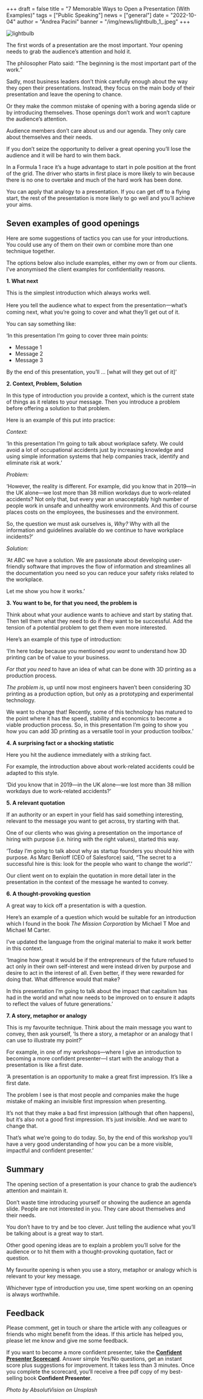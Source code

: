+++
draft = false
title = "7 Memorable Ways to Open a Presentation (With Examples)"
tags = ["Public Speaking"]
news = ["general"]
date = "2022-10-04"
author = "Andrea Pacini"
banner = "/img/news/lightbulb_1_.jpeg"
+++
<!--StartFragment-->

![lightbulb](/img/news/lightbulb_16-9.jpeg)

The first words of a presentation are the most important. Your opening needs to grab the audience’s attention and hold it.

The philosopher Plato said: “The beginning is the most important part of the work.”

Sadly, most business leaders don’t think carefully enough about the way they open their presentations. Instead, they focus on the main body of their presentation and leave the opening to chance.

Or they make the common mistake of opening with a boring agenda slide or by introducing themselves. Those openings don’t work and won’t capture the audience’s attention.

Audience members don’t care about us and our agenda. They only care about themselves and their needs. 

If you don’t seize the opportunity to deliver a great opening you’ll lose the audience and it will be hard to win them back.

In a Formula 1 race it’s a huge advantage to start in pole position at the front of the grid. The driver who starts in first place is more likely to win because there is no one to overtake and much of the hard work has been done.

You can apply that analogy to a presentation. If you can get off to a flying start, the rest of the presentation is more likely to go well and you’ll achieve your aims.

## Seven examples of good openings 

Here are some suggestions of tactics you can use for your introductions. You could use any of them on their own or combine more than one technique together.

The options below also include examples, either my own or from our clients. I’ve anonymised the client examples for confidentiality reasons. 

**1. What next** 

This is the simplest introduction which always works well. 

Here you tell the audience what to expect from the presentation一what’s coming next, what you’re going to cover and what they’ll get out of it.

You can say something like:

‘In this presentation I’m going to cover three main points: 

* Message 1
* Message 2 
* Message 3

By the end of this presentation, you’ll ... \[what will they get out of it]’

**2. Context, Problem, Solution**

In this type of introduction you provide a context, which is the current state of things as it relates to your message. Then you introduce a problem before offering a solution to that problem.

Here is an example of this put into practice:

*Context:* 

‘In this presentation I’m going to talk about workplace safety. We could avoid a lot of occupational accidents just by increasing knowledge and using simple information systems that help companies track, identify and eliminate risk at work.’

*Problem:* 

‘However, the reality is different. For example, did you know that in 2019—in the UK alone—we lost more than 38 million workdays due to work-related accidents? Not only that, but every year an unacceptably high number of people work in unsafe and unhealthy work environments. And this of course places costs on the employees, the businesses and the environment.

So, the question we must ask ourselves is, *Why?* Why with all the information and guidelines available do we continue to have workplace incidents?’

*Solution:*

‘At *ABC* we have a solution. We are passionate about developing user-friendly software that improves the flow of information and streamlines all the documentation you need so you can reduce your safety risks related to the workplace. 

Let me show you how it works.’

**3. You want to be, for that you need, the problem is**

Think about what your audience wants to achieve and start by stating that. Then tell them what they need to do if they want to be successful. Add the tension of a potential problem to get them even more interested.

Here’s an example of this type of introduction:

‘I’m here today because you mentioned *you want* to understand how 3D printing can be of value to your business. 

*For that you need* to have an idea of what can be done with 3D printing as a production process. 

*The problem is*, up until now most engineers haven’t been considering 3D printing as a production option, but only as a prototyping and experimental technology.

We want to change that! Recently, some of this technology has matured to the point where it has the speed, stability and economics to become a viable production process. So, in this presentation I’m going to show you how you can add 3D printing as a versatile tool in your production toolbox.’

**4. A surprising fact or a shocking statistic** 

Here you hit the audience immediately with a striking fact.

For example, the introduction above about work-related accidents could be adapted to this style.

‘Did you know that in 2019—in the UK alone—we lost more than 38 million workdays due to work-related accidents?’

**5. A relevant quotation** 

If an authority or an expert in your field has said something interesting, relevant to the message you want to get across, try starting with that.

One of our clients who was giving a presentation on the importance of hiring with purpose (i.e. hiring with the right values), started this way.

‘Today I’m going to talk about why as startup founders you should hire with purpose. As Marc Benioff (CEO of Salesforce) said, “The secret to a successful hire is this: look for the people who want to change the world”.’

Our client went on to explain the quotation in more detail later in the presentation in the context of the message he wanted to convey. 

**6. A thought-provoking question** 

A great way to kick off a presentation is with a question. 

Here’s an example of a question which would be suitable for an introduction which I found in the book *The Mission Corporation* by Michael T Moe and Michael M Carter.

I’ve updated the language from the original material to make it work better in this context.

‘Imagine how great it would be if the entrepreneurs of the future refused to act only in their own self-interest and were instead driven by purpose and desire to act in the interest of all. Even better, if they were rewarded for doing that. What difference would that make?

In this presentation I’m going to talk about the impact that capitalism has had in the world and what now needs to be improved on to ensure it adapts to reflect the values of future generations.’ 

**7. A story, metaphor or analogy**  

This is my favourite technique. Think about the main message you want to convey, then ask yourself, ‘Is there a story, a metaphor or an analogy that I can use to illustrate my point?’

For example, in one of my workshops—where I give an introduction to becoming a more confident presenter—I start with the analogy that a presentation is like a first date.

‘A presentation is an opportunity to make a great first impression. It’s like a first date. 

The problem I see is that most people and companies make the huge mistake of making an invisible first impression when presenting.

It’s not that they make a bad first impression (although that often happens), but it’s also not a good first impression. It’s just invisible. And we want to change that. 

That’s what we’re going to do today. So, by the end of this workshop you’ll have a very good understanding of how you can be a more visible, impactful and confident presenter.’

## Summary

The opening section of a presentation is your chance to grab the audience’s attention and maintain it.

Don’t waste time introducing yourself or showing the audience an agenda slide. People are not interested in you. They care about themselves and their needs.

You don’t have to try and be too clever. Just telling the audience what you’ll be talking about is a great way to start.

Other good opening ideas are to explain a problem you’ll solve for the audience or to hit them with a thought-provoking quotation, fact or question.

My favourite opening is when you use a story, metaphor or analogy which is relevant to your key message.

Whichever type of introduction you use, time spent working on an opening is always worthwhile.

## Feedback

Please comment, get in touch or share the article with any colleagues or friends who might benefit from the ideas. If this article has helped you, please let me know and give me some feedback.

If you want to become a more confident presenter, take the **[Confident Presenter Scorecard](https://presentationscorecard.scoreapp.com/)**. Answer simple Yes/No questions, get an instant score plus suggestions for improvement. It takes less than 3 minutes. Once you complete the scorecard, you’ll receive a free pdf copy of my best-selling book **Confident Presenter**.

*Photo by AbsolutVision on Unsplash*

<!--EndFragment-->